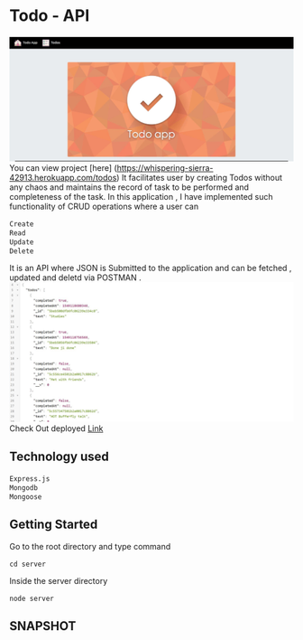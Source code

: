 # Todo - API
![Todo Home Page 1 ](/readme_images/todo_home.JPG)
You can view project [here] (https://whispering-sierra-42913.herokuapp.com/todos)
It facilitates user by creating Todos without any chaos and maintains the record of task to be performed and completeness of the task. 
In this application , I have implemented such functionality of CRUD operations where a user can
```
Create
Read
Update
Delete
```
It is an API where JSON is Submitted to the application and can be fetched , updated and deletd via POSTMAN .
![Todo API](/readme_images/todo_api.JPG)
Check Out deployed [Link](https://whispering-sierra-42913.herokuapp.com/todos)
## Technology used
```
Express.js
Mongodb
Mongoose
```

## Getting Started
Go to the root directory and type command
```
cd server
```
Inside the server directory
```
node server
```
## SNAPSHOT





